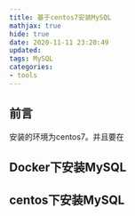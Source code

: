```yaml
---
title: 基于centos7安装MySQL
mathjax: true
hide: true
date: 2020-11-11 23:20:49
updated:
tags: MySQL
categories:
- tools
---
```


## 前言

安装的环境为centos7。并且要在

## Docker下安装MySQL

## centos下安装MySQL
